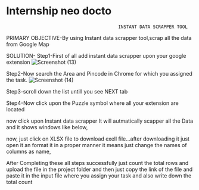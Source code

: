 # Internship neo docto
                                              INSTANT DATA SCRAPPER TOOL
                            
PRIMARY OBJECTIVE-By using Instant data scrapper tool,scrap all the data from Google Map

SOLUTION-
Step1-First of all add instant data scrapper upon your google extension
![Screenshot (13)](https://github.com/prashant9621/Internshipneodocto/assets/136049491/ca462ec6-c632-4e13-b767-d61a9f6f46b7)


Step2-Now search the Area and Pincode in Chrome for which you assigned the task.
![Screenshot (14)](https://github.com/prashant9621/Internshipneodocto/assets/136049491/5ace9b28-9f41-41dc-bf4e-0a6325b90b6e)




Step3-scroll down the list untill you see NEXT tab


Step4-Now click upon the Puzzle symbol where all your extension are located


now click upon Instant data scrapper
It will autmatically scapper all the Data and it shows windows like below,


now, just click on XLSX file to download exell file...after downloading it just open it an format it in a proper manner it means just change the names of columns as name,


 After Completing these all steps successfully just count the total rows and upload the file in the project folder and then just copy the link of the file and paste it in the input file where you assign your task and also write down the total count




